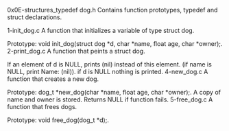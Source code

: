 0x0E-structures_typedef
dog.h
Contains function prototypes, typedef and struct declarations.

1-init_dog.c
A function that initializes a variable of type struct dog.

Prototype: void init_dog(struct dog *d, char *name, float age, char *owner);.
2-print_dog.c
A function that peints a struct dog.

If an element of d is NULL, prints (nil) instead of this element. (if name is NULL, print Name: (nil)).
if d is NULL nothing is printed.
4-new_dog.c
A function that creates a new dog.

Prototype: dog_t *new_dog(char *name, float age, char *owner);.
A copy of name and owner is stored.
Returns NULL if function fails.
5-free_dog.c
A function that frees dogs.

Prototype: void free_dog(dog_t *d);.
